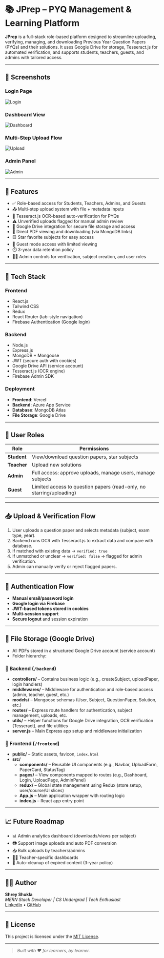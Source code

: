 # 📚 JPrep – PYQ Management & Learning Platform

**JPrep** is a full-stack role-based platform designed to streamline uploading, verifying, managing, and downloading Previous Year Question Papers (PYQs) and their solutions. It uses Google Drive for storage, Tesseract.js for automated verification, and supports students, teachers, guests, and admins with tailored access.

---

## 📸 Screenshots

### Login Page  
![Login](https://via.placeholder.com/800x400.png?text=Login+Page)

### Dashboard View  
![Dashboard](https://via.placeholder.com/800x400.png?text=Dashboard+View)

### Multi-Step Upload Flow  
![Upload](https://via.placeholder.com/800x400.png?text=Upload+Process)

### Admin Panel  
![Admin](https://via.placeholder.com/800x400.png?text=Admin+Panel)

---

## 🎯 Features

- ✅ Role-based access for Students, Teachers, Admins, and Guests
- 📤 Multi-step upload system with file + metadata inputs
- 🧠 Tesseract.js OCR-based auto-verification for PYQs
- ⚠️ Unverified uploads flagged for manual admin review
- 📁 Google Drive integration for secure file storage and access
- 🧾 Direct PDF viewing and downloading (via MongoDB links)
- 🟨 Star favorite subjects for easy access
- 🚪 Guest mode access with limited viewing
- ⏱️ 3-year data retention policy
- 🧑‍💼 Admin controls for verification, subject creation, and user roles

---

## 🚀 Tech Stack

### Frontend
- React.js
- Tailwind CSS
- Redux
- React Router (tab-style navigation)
- Firebase Authentication (Google login)

### Backend
- Node.js
- Express.js
- MongoDB + Mongoose
- JWT (secure auth with cookies)
- Google Drive API (service account)
- Tesseract.js (OCR engine)
- Firebase Admin SDK

### Deployment
- **Frontend**: Vercel
- **Backend**: Azure App Service
- **Database**: MongoDB Atlas
- **File Storage**: Google Drive

---

## 👤 User Roles

| Role      | Permissions |
|-----------|-------------|
| **Student** | View/download question papers, star subjects |
| **Teacher** | Upload new solutions |
| **Admin**   | Full access: approve uploads, manage users, manage subjects |
| **Guest**   | Limited access to question papers (read-only, no starring/uploading) |

---

## 📥 Upload & Verification Flow

1. User uploads a question paper and selects metadata (subject, exam type, year).
2. Backend runs OCR with Tesseract.js to extract data and compare with database.
3. If matched with existing data → `verified: true`
4. If unmatched or unclear → `verified: false` → flagged for admin verification.
5. Admin can manually verify or reject flagged papers.

---

## 🔐 Authentication Flow

- **Manual email/password login**
- **Google login via Firebase**
- **JWT-based tokens stored in cookies**
- **Multi-session support**
- **Secure logout** and session expiration

---

## 📁 File Storage (Google Drive)

- All PDFs stored in a structured Google Drive account (service account)
- Folder hierarchy:
### 🔧 Backend (`/backend`)
- **controllers/** – Contains business logic (e.g., createSubject, uploadPaper, login handlers)
- **middlewares/** – Middleware for authentication and role-based access (admin, teacher, guest, etc.)
- **models/** – Mongoose schemas (User, Subject, QuestionPaper, Solution, etc.)
- **routes/** – Express route handlers for authentication, subject management, uploads, etc.
- **utils/** – Helper functions for Google Drive integration, OCR verification (Tesseract), and file utilities
- **server.js** – Main Express app setup and middleware initialization

### 🎨 Frontend (`/frontend`)
- **public/** – Static assets, favicon, `index.html`
- **src/**
  - **components/** – Reusable UI components (e.g., Navbar, UploadForm, PaperCard, StatusTag)
  - **pages/** – View components mapped to routes (e.g., Dashboard, Login, UploadPage, AdminPanel)
  - **redux/** – Global state management using Redux (store setup, user/course/UI slices)
  - **App.js** – Main application wrapper with routing logic
  - **index.js** – React app entry point

---

## 📈 Future Roadmap

- 📊 Admin analytics dashboard (downloads/views per subject)
- 📷 Support image uploads and auto PDF conversion
- 📥 Bulk uploads by teachers/admins
- 🧑‍🏫 Teacher-specific dashboards
- 🧹 Auto-cleanup of expired content (3-year policy)

---

## 👨‍💻 Author

**Shrey Shukla**  
_MERN Stack Developer | CS Undergrad | Tech Enthusiast_  
[LinkedIn](https://www.linkedin.com/in/shreyshukla) • [GitHub](https://github.com/shreyshukla)

---

## 📃 License

This project is licensed under the [MIT License](https://opensource.org/licenses/MIT).

---

> _Built with ❤️ for learners, by learner._